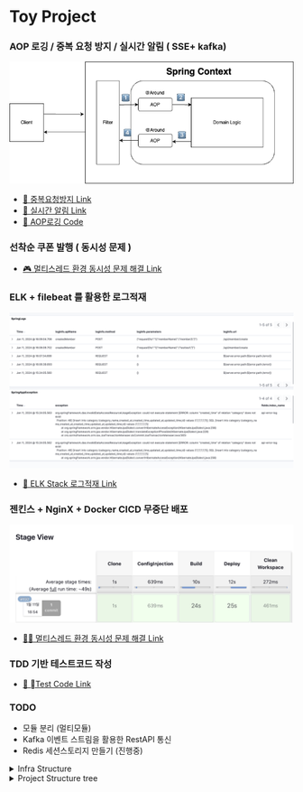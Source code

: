 # Toy Project

### AOP 로깅 / 중복 요청 방지 / 실시간 알림 ( SSE+ kafka)
![AOP Flow](/images/AOPFlow.png)   
- [🚗  중복요청방지 Link](https://soobysu.tistory.com/125)   
- [🐰  실시간 알림 Link](https://soobysu.tistory.com/130)   
- [🐻  AOP로깅 Code](https://github.com/sudosoo/TakeItEasy/blob/bf9fd8d5bac5f8dc3a8aae7776e2314891aadabd/src/main/java/com/sudosoo/takeiteasy/aspect/LoggingAspect.java#L31-L71)   

### 선착순 쿠폰 발행 ( 동시성 문제 )
- [🎮  멀티스레드 환경 동시성 문제 해결 Link](https://soobysu.tistory.com/127) 

### ELK + filebeat 를 활용한 로그적재 
![KibanaLog](/images/KibanaLog.png)
- [🐨  ELK Stack 로그적재 Link](https://soobysu.tistory.com/category/%EA%B0%9C-%EB%B0%9C/Infra?page=3) 

### 젠킨스 + NginX + Docker CICD 무중단 배포
![Jenkins Status](/images/jenkinsStatus.png)
- [🐻‍❄️  멀티스레드 환경 동시성 문제 해결 Link](https://soobysu.tistory.com/122) 

### TDD 기반 테스트코드 작성 
- [🐯  Test Code Link](https://github.com/sudosoo/TakeItEasy/blob/b6244135e89647f393f643c0b79e5476b97f9423/src/test/java/com/sudosoo/takeiteasy/service/EventServiceImplTest.java#L76-L107) 

### TODO
- 모듈 분리 (멀티모듈) 
- Kafka 이벤트 스트림을 활용한 RestAPI 통신
- Redis 세션스토리지 만들기 (진행중)

<details><summary>Infra Structure
</summary>
![InfraStructure](/images/InfraStructure.png)
![InfraStructureDetail](/images/InfraStructureDetail.png)
</details>


<details><summary>Project Structure tree
</summary>
  
```
📦 
├─ .ignore
├─ HELP.md
├─ README.md
├─ build.gradle
├─ gradle
│  └─ wrapper
│     ├─ gradle-wrapper.jar
│     └─ gradle-wrapper.properties
├─ gradlew
├─ gradlew.bat
├─ images
│  ├─ AOPFlow.png
│  ├─ InfraStructure.png
│  ├─ InfraStructureDetail.png
│  ├─ KibanaLog.png
│  └─ jenkinsStatus.png
├─ settings.gradle
└─ src
   ├─ main
   │  ├─ java
   │  │  └─ com
   │  │     └─ sudosoo
   │  │        └─ takeiteasy
   │  │           ├─ TakeItEasyApplication.java
   │  │           ├─ aspect
   │  │           │  ├─ DuplicateRequestAspect.java
   │  │           │  ├─ LoggingAspect.java
   │  │           │  ├─ NotifyAspect.java
   │  │           │  ├─ logging
   │  │           │  │  ├─ LogInfo.java
   │  │           │  │  └─ RequestApiInfo.java
   │  │           │  └─ notice
   │  │           │     └─ NotifyInfo.java
   │  │           ├─ common
   │  │           │  ├─ BaseEntity.java
   │  │           │  ├─ CustomDateTimeFormat.java
   │  │           │  ├─ CustomNotify.java
   │  │           │  ├─ DateTimeFormatValidator.java
   │  │           │  └─ NotLogging.java
   │  │           ├─ config
   │  │           │  ├─ AbstractElasticsearchConfiguration.java
   │  │           │  ├─ ElkConfig.java
   │  │           │  └─ KafkaConfig.java
   │  │           ├─ controller
   │  │           │  ├─ CategoryController.java
   │  │           │  ├─ CommnetController.java
   │  │           │  ├─ CouponController.java
   │  │           │  ├─ EventController.java
   │  │           │  ├─ HeartController.java
   │  │           │  ├─ MemberController.java
   │  │           │  ├─ MessageController.java
   │  │           │  ├─ NoticeController.java
   │  │           │  ├─ PostController.java
   │  │           │  ├─ ProfileController.java
   │  │           │  └─ TestController.java
   │  │           ├─ dto
   │  │           │  ├─ category
   │  │           │  │  ├─ CategoryResponseDto.java
   │  │           │  │  └─ CreateCategoryRequestDto.java
   │  │           │  ├─ comment
   │  │           │  │  ├─ CommentResposeDto.java
   │  │           │  │  ├─ CreateCommentRequestDto.java
   │  │           │  │  └─ UpdateCommentRequestDto.java
   │  │           │  ├─ coupon
   │  │           │  │  └─ CouponIssuanceRequestDto.java
   │  │           │  ├─ event
   │  │           │  │  ├─ CreateEventRequestDto.java
   │  │           │  │  └─ EventResponseDto.java
   │  │           │  ├─ heart
   │  │           │  │  ├─ CommentHeartRequestDto.java
   │  │           │  │  └─ PostHeartRequestDto.java
   │  │           │  ├─ member
   │  │           │  │  └─ CreateMemberRequestDto.java
   │  │           │  ├─ message
   │  │           │  │  ├─ MentionRequestDto.java
   │  │           │  │  └─ MessageSendRequestDto.java
   │  │           │  ├─ notice
   │  │           │  │  ├─ NoticeRequestDto.java
   │  │           │  │  └─ NoticeResponseDto.java
   │  │           │  └─ post
   │  │           │     ├─ CreatePostRequestDto.java
   │  │           │     ├─ PostDetailResponsetDto.java
   │  │           │     ├─ PostTitleDto.java
   │  │           │     ├─ SetCategoryByPostRequestDto.java
   │  │           │     └─ UpdatePostRequestDto.java
   │  │           ├─ entity
   │  │           │  ├─ Category.java
   │  │           │  ├─ Comment.java
   │  │           │  ├─ Coupon.java
   │  │           │  ├─ Event.java
   │  │           │  ├─ Heart.java
   │  │           │  ├─ HeartType.java
   │  │           │  ├─ Member.java
   │  │           │  ├─ Message.java
   │  │           │  ├─ MessageType.java
   │  │           │  ├─ Notice.java
   │  │           │  ├─ NoticeType.java
   │  │           │  └─ Post.java
   │  │           ├─ kafka
   │  │           │  ├─ KafkaConsumer.java
   │  │           │  └─ KafkaProducer.java
   │  │           ├─ repository
   │  │           │  ├─ CategoryRepository.java
   │  │           │  ├─ CommentRepository.java
   │  │           │  ├─ CouponRepository.java
   │  │           │  ├─ EmitterRepository.java
   │  │           │  ├─ EmitterRepositoryImpl.java
   │  │           │  ├─ EventRepository.java
   │  │           │  ├─ HeartRepository.java
   │  │           │  ├─ MemberRepository.java
   │  │           │  ├─ MessageRepository.java
   │  │           │  ├─ NoticeRepository.java
   │  │           │  └─ PostRepository.java
   │  │           └─ service
   │  │              ├─ CategoryService.java
   │  │              ├─ CategoryServiceImpl.java
   │  │              ├─ CommentService.java
   │  │              ├─ CommentServiceImpl.java
   │  │              ├─ CouponService.java
   │  │              ├─ CouponServiceImpl.java
   │  │              ├─ EventService.java
   │  │              ├─ EventServiceImpl.java
   │  │              ├─ HeartService.java
   │  │              ├─ HeartServiceImpl.java
   │  │              ├─ MemberService.java
   │  │              ├─ MemberServiceImpl.java
   │  │              ├─ MessageService.java
   │  │              ├─ MessageServiceImpl.java
   │  │              ├─ NoticeService.java
   │  │              ├─ NoticeServiceImpl.java
   │  │              ├─ PostService.java
   │  │              └─ PostServiceImpl.java
   │  └─ resources
   │     ├─ .gitkeep
   │     └─ config
   │        └─ .gitkeep
   └─ test
      └─ java
         └─ com
            └─ sudosoo
               └─ takeiteasy
                  ├─ TakeItEasyApplicationTests.java
                  └─ service
                     ├─ CategoryServiceImplTest.java
                     ├─ CommentServiceImplTest.java
                     ├─ CouponServiceImplTest.java
                     ├─ EventServiceImplTest.java
                     ├─ HeartServiceImplTest.java
                     ├─ MemberServiceImplTest.java
                     └─ PostServiceImplTest.java
```
</details>
